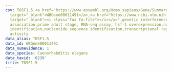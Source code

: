 ```yaml
---
csv: T05F1.5,<a href="https://www.ensembl.org/Homo_sapiens/Gene/Summary?db=core;g=WBGene00011491"
  target="_blank">WBGene00011491</a>,<a href="https://www.ncbi.nlm.nih.gov/pubmed/30894454"
  target="_blank"><i class="fas fa-file"></i></a>",genetic interference,functional
  association,prime adult stage, RNA-seq assay, hsf-1 overexpression,nucleotide sequence
  identification,nucleotide sequence identification,transcriptional regulation,up-regulates
  activity
data_alias: T05F1.5
data_id: WBGene00011491
data_numevidence: 1
data_species: Caenorhabditis elegans
data_taxid: '6239'
title: T05F1.5
---
```

